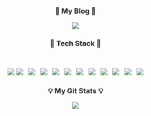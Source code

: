 <!--
**jungahzzzang/jungahzzzang** is a ✨ _special_ ✨ repository because its `README.md` (this file) appears on your GitHub profile.

Here are some ideas to get you started:

- 🔭 I’m currently working on ...
- 🌱 I’m currently learning ...
- 👯 I’m looking to collaborate on ...
- 🤔 I’m looking for help with ...
- 💬 Ask me about ...
- 📫 How to reach me: ...
- 😄 Pronouns: ...
- ⚡ Fun fact: ...
-->

<h3 align="center"><b>🌈 My Blog 🌈</b></h3>
<p align="center">
<a href="https://mycodearchive.tistory.com/">
<img src="https://github-readme-tistory-card.vercel.app/api/badge?name=codearchive"/>
</a>
</p>

<h3 align="center"><b>🔌 Tech Stack 🔌</b></h3>
</br>
<p align="center">
<img src="https://img.shields.io/badge/java-007396?style=flat-square&logo=java&logoColor=white"/>
<!-- <img src="https://img.shields.io/badge/JavaScript-F7DF1E?style=flat-square&logo=JavaScript&logoColor=white"/></a> &nbsp --> 
<!-- <img src="https://img.shields.io/badge/Spring-6DB33F?style=flat-square&logo=Amazon%20AWS&logoColor=white"/></a> &nbsp --!>
<img src="https://img.shields.io/badge/Spring Boot-6DB33F?style=flat-square&logo=Spring%20Boot&logoColor=white"/></a> &nbsp
<img src="https://img.shields.io/badge/Amazon AWS-232F3E?style=flat-square&logo=Amazon%20AWS&logoColor=white"/></a> &nbsp
<img src="https://img.shields.io/badge/Node.js-339933?style=flat-square&logo=Node.js&logoColor=white"/></a> &nbsp
<img src="https://img.shields.io/badge/Vue.js-4FC08D?style=flat-square&logo=Vue.js&logoColor=white"/></a> &nbsp
<img src="https://img.shields.io/badge/React-61DAFB?style=flat-square&logo=React&logoColor=white"/></a> &nbsp
<img src="https://img.shields.io/badge/MongoDB-47A248?style=flat-square&logo=MongoDB&logoColor=white"/></a> &nbsp 
<img src="https://img.shields.io/badge/MySQL-4479A1?style=flat-square&logo=MySQL&logoColor=white"/></a> &nbsp
<img src="https://img.shields.io/badge/Oracle-F80000?style=flat-square&logo=Oracle&logoColor=white"/></a> &nbsp
<img src="https://img.shields.io/badge/MariaDB-003545?style=flat-square&logo=MariaDB&logoColor=white"/></a> &nbsp
<img src="https://img.shields.io/badge/React Native-61DAFB?style=flat-square&logo=React&logoColor=black"/> &nbsp
<img src="https://img.shields.io/badge/Python-3776AB?style=flat-square&logo=Python&logoColor=white"/>
</p>
<!-- <h3 align="center">💡 My Most Used Languages 💡</h3>
<p align="center">
  <a href="https://github.com/jungahzzzang">
    <img align="center" src="https://github-readme-stats.vercel.app/api/top-langs/?username=jungahzzzang&layout=compact&show_icons=${true}&show_owner=${true}&hide_title=${true}&theme=${nord}" />
  </a>
</p> -->
<h3 align="center">💡 My Git Stats 💡</h3>
<p align="center"
  <a href="https://github.com/jungahzzzang">
    <img align="center" src="https://github-readme-stats.vercel.app/api?username=jungahzzzang&hide_title=${true}&show_icons=${true}&include_all_commits=${false}&theme=${nord}" />
  </a>
</p>
